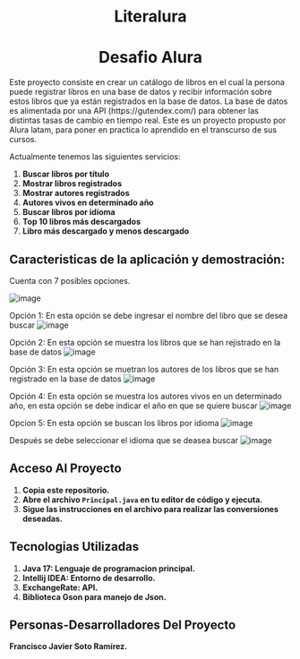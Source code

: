 <h1 align="center"> Literalura</h1>
<h1 align="center"> Desafio Alura</h1>

<p>Este proyecto consiste en crear un catálogo de libros en el cual la persona puede registrar libros en una base de datos y recibir información sobre estos libros que ya están registrados en la base de datos. La base de datos es alimentada por una API (https://gutendex.com/) para obtener las distintas tasas de cambio en tiempo real.
Este es un proyecto propusto por Alura latam, para poner en practica lo aprendido en el transcurso de sus cursos.

Actualmente tenemos las siguientes servicios:

1. **Buscar libros por título**
2. **Mostrar libros registrados**
3. **Mostrar autores registrados**
4. **Autores vivos en determinado año**
5. **Buscar libros por idioma**
6. **Top 10 libros más descargados**
7. **Libro más descargado y menos descargado** 


## Caracteristicas de la aplicación y demostración:

Cuenta con 7 posibles opciones.

![image](https://github.com/JavierFSR/Literalura-AluraChallenger/assets/162364232/b3526780-25d2-4dee-b94b-efce2b50d25f)

Opción 1:
En esta opción se debe ingresar el nombre del libro que se desea buscar
![image](https://github.com/JavierFSR/Literalura-AluraChallenger/assets/162364232/0e8f3e29-a3f2-4acf-b012-02838da9e45b)

Opción 2:
En esta opción se muestra los libros que se han rejistrado en la base de datos
![image](https://github.com/JavierFSR/Literalura-AluraChallenger/assets/162364232/9673816e-24ec-4906-8cad-bf29c0550419)

Opción 3:
En esta opción se muetran los autores de los libros que se han registrado en la base de datos
![image](https://github.com/JavierFSR/Literalura-AluraChallenger/assets/162364232/73014cca-5bc3-47e9-b6c3-bbe50d53b144)

Opción 4:
En esta opción se muestra los autores vivos en un determinado año, en esta opción se debe indicar el año en que se quiere buscar
![image](https://github.com/JavierFSR/Literalura-AluraChallenger/assets/162364232/f1784e22-3bde-49ef-86e3-cd18d3f482e5)

Opcion 5:
En esta opción se buscan los libros por idioma
![image](https://github.com/JavierFSR/Literalura-AluraChallenger/assets/162364232/81cd3ccb-a4d1-4024-8d61-c865204f0999)

Después se debe seleccionar el idioma que se deasea buscar
![image](https://github.com/JavierFSR/Literalura-AluraChallenger/assets/162364232/b4433754-0c54-444a-ac4f-0d41ff6dc725)




## Acceso Al Proyecto
1. **Copia este repositorio.**
2. **Abre el archivo `Principal.java` en tu editor de código y ejecuta.**
3. **Sigue las instrucciones en el archivo para realizar las conversiones deseadas.**

## Tecnologias Utilizadas
1. **Java 17: Lenguaje de programacion principal.**
2. **Intellij IDEA: Entorno de desarrollo.**
3. **ExchangeRate: API.**
4. **Biblioteca Gson para manejo de Json.**

## Personas-Desarrolladores Del Proyecto
**Francisco Javier Soto Ramírez.**
